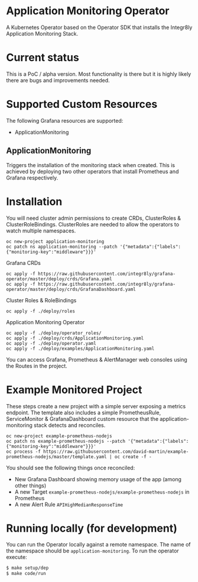 # Application Monitoring Operator

A Kubernetes Operator based on the Operator SDK that installs the Integr8ly Application Monitoring Stack.

# Current status

This is a PoC / alpha version. Most functionality is there but it is highly likely there are bugs and improvements needed.

# Supported Custom Resources

The following Grafana resources are supported:

* ApplicationMonitoring

## ApplicationMonitoring

Triggers the installation of the monitoring stack when created. This is achieved by deploying two other operators that install Prometheus and Grafana respectively.

# Installation

You will need cluster admin permissions to create CRDs, ClusterRoles & ClusterRoleBindings.
ClusterRoles are needed to allow the operators to watch multiple namespaces.

```
oc new-project application-monitoring
oc patch ns application-monitoring --patch '{"metadata":{"labels":{"monitoring-key":"middleware"}}}'
```

Grafana CRDs

```
oc apply -f https://raw.githubusercontent.com/integr8ly/grafana-operator/master/deploy/crds/Grafana.yaml
oc apply -f https://raw.githubusercontent.com/integr8ly/grafana-operator/master/deploy/crds/GrafanaDashboard.yaml
```

Cluster Roles & RoleBindings

```
oc apply -f ./deploy/roles
```

Application Monitoring Operator

```
oc apply -f ./deploy/operator_roles/
oc apply -f ./deploy/crds/ApplicationMonitoring.yaml
oc apply -f ./deploy/operator.yaml
oc apply -f ./deploy/examples/ApplicationMonitoring.yaml
```

You can access Grafana, Prometheus & AlertManager web consoles using the Routes in the project.

# Example Monitored Project

These steps create a new project with a simple server exposing a metrics endpoint.
The template also includes a simple PrometheusRule, ServiceMonitor & GrafanaDashboard custom resource that the application-monitoring stack detects and reconciles.

```
oc new-project example-prometheus-nodejs
oc patch ns example-prometheus-nodejs --patch '{"metadata":{"labels":{"monitoring-key":"middleware"}}}'
oc process -f https://raw.githubusercontent.com/david-martin/example-prometheus-nodejs/master/template.yaml | oc create -f -
```

You should see the following things once reconciled:

* New Grafana Dashboard showing memory usage of the app (among other things)
* A new Target `example-prometheus-nodejs/example-prometheus-nodejs` in Prometheus
* A new Alert Rule `APIHighMedianResponseTime`

# Running locally (for development)

You can run the Operator locally against a remote namespace. The name of the namespace should be `application-monitoring`. To run the operator execute:

```sh
$ make setup/dep
$ make code/run
```
